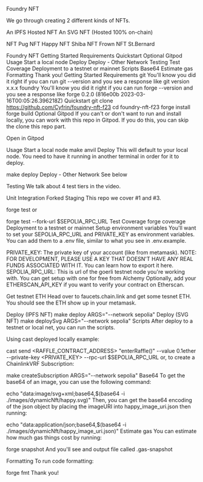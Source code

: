 Foundry NFT


We go through creating 2 different kinds of NFTs.

An IPFS Hosted NFT
An SVG NFT (Hosted 100% on-chain)

NFT Pug NFT Happy NFT Shiba NFT Frown NFT St.Bernard


Foundry NFT
Getting Started
Requirements
Quickstart
Optional Gitpod
Usage
Start a local node
Deploy
Deploy - Other Network
Testing
Test Coverage
Deployment to a testnet or mainnet
Scripts
Base64
Estimate gas
Formatting
Thank you!
Getting Started
Requirements
git
You'll know you did it right if you can run git --version and you see a response like git version x.x.x
foundry
You'll know you did it right if you can run forge --version and you see a response like forge 0.2.0 (816e00b 2023-03-16T00:05:26.396218Z)
Quickstart
git clone https://github.com/Cyfrin/foundry-nft-f23
cd foundry-nft-f23
forge install
forge build
Optional Gitpod
If you can't or don't want to run and install locally, you can work with this repo in Gitpod. If you do this, you can skip the clone this repo part.

Open in Gitpod

Usage
Start a local node
make anvil
Deploy
This will default to your local node. You need to have it running in another terminal in order for it to deploy.

make deploy
Deploy - Other Network
See below

Testing
We talk about 4 test tiers in the video.

Unit
Integration
Forked
Staging
This repo we cover #1 and #3.

forge test
or

forge test --fork-url $SEPOLIA_RPC_URL
Test Coverage
forge coverage
Deployment to a testnet or mainnet
Setup environment variables
You'll want to set your SEPOLIA_RPC_URL and PRIVATE_KEY as environment variables. You can add them to a .env file, similar to what you see in .env.example.

PRIVATE_KEY: The private key of your account (like from metamask). NOTE: FOR DEVELOPMENT, PLEASE USE A KEY THAT DOESN'T HAVE ANY REAL FUNDS ASSOCIATED WITH IT.
You can learn how to export it here.
SEPOLIA_RPC_URL: This is url of the goerli testnet node you're working with. You can get setup with one for free from Alchemy
Optionally, add your ETHERSCAN_API_KEY if you want to verify your contract on Etherscan.

Get testnet ETH
Head over to faucets.chain.link and get some tesnet ETH. You should see the ETH show up in your metamask.

Deploy (IPFS NFT)
make deploy ARGS="--network sepolia"
Deploy (SVG NFT)
make deploySvg ARGS="--network sepolia"
Scripts
After deploy to a testnet or local net, you can run the scripts.

Using cast deployed locally example:

cast send <RAFFLE_CONTRACT_ADDRESS> "enterRaffle()" --value 0.1ether --private-key <PRIVATE_KEY> --rpc-url $SEPOLIA_RPC_URL
or, to create a ChainlinkVRF Subscription:

make createSubscription ARGS="--network sepolia"
Base64
To get the base64 of an image, you can use the following command:

echo "data:image/svg+xml;base64,$(base64 -i ./images/dynamicNft/happy.svg)"
Then, you can get the base64 encoding of the json object by placing the imageURI into happy_image_uri.json then running:

echo "data:application/json;base64,$(base64 -i ./images/dynamicNft/happy_image_uri.json)"
Estimate gas
You can estimate how much gas things cost by running:

forge snapshot
And you'll see and output file called .gas-snapshot

Formatting
To run code formatting:

forge fmt
Thank you!